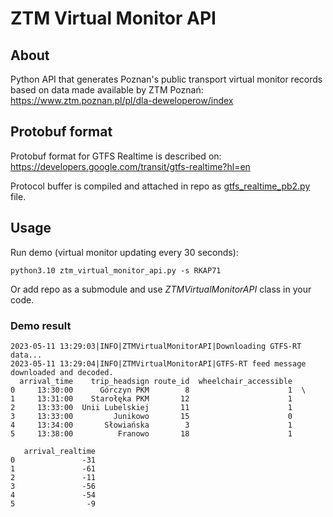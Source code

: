 # ZTM Virtual Monitor API

## About
Python API that generates Poznan's public transport virtual monitor records 
based on data made available by ZTM Poznań: https://www.ztm.poznan.pl/pl/dla-deweloperow/index

## Protobuf format
Protobuf format for GTFS Realtime is described on: https://developers.google.com/transit/gtfs-realtime?hl=en

Protocol buffer is compiled and attached in repo as [gtfs_realtime_pb2.py](gtfs_realtime_pb2.py) file.

## Usage

Run demo (virtual monitor updating every 30 seconds):
```commandline
python3.10 ztm_virtual_monitor_api.py -s RKAP71
```

Or add repo as a submodule and use *ZTMVirtualMonitorAPI* class in your code.


### Demo result
```console
2023-05-11 13:29:03|INFO|ZTMVirtualMonitorAPI|Downloading GTFS-RT data...
2023-05-11 13:29:04|INFO|ZTMVirtualMonitorAPI|GTFS-RT feed message downloaded and decoded.
  arrival_time    trip_headsign route_id  wheelchair_accessible   
0     13:30:00      Górczyn PKM        8                      1  \
1     13:31:00    Starołęka PKM       12                      1   
2     13:33:00  Unii Lubelskiej       11                      1   
3     13:33:00         Junikowo       15                      0   
4     13:34:00       Słowiańska        3                      1   
5     13:38:00          Franowo       18                      1   

   arrival_realtime  
0               -31  
1               -61  
2               -11  
3               -56  
4               -54  
5                -9  

```